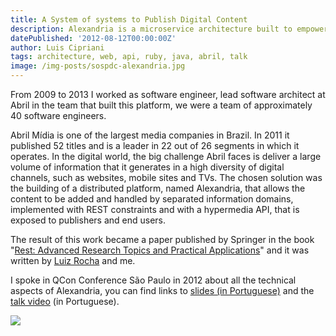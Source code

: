 ```yaml
---
title: A System of systems to Publish Digital Content
description: Alexandria is a microservice architecture built to empower content publishing at Abril, a media company in Brazil.
datePublished: '2012-08-12T00:00:00Z'
author: Luis Cipriani
tags: architecture, web, api, ruby, java, abril, talk
image: /img-posts/sospdc-alexandria.jpg
---
```


From 2009 to 2013 I worked as software engineer, lead software architect at Abril in the team that built this platform, we were a team of approximately 40 software engineers.

Abril Mídia is one of the largest media companies in Brazil. In 2011 it published 52 titles and is a leader in 22 out of 26 segments in which it operates. In the digital world, the big challenge Abril faces is deliver a large volume of information that it generates in a high diversity of digital channels, such as websites, mobile sites and TVs. The chosen solution was the building of a distributed platform, named Alexandria, that allows the content to be added and handled by separated information domains, implemented with REST constraints and with a hypermedia API, that is exposed to publishers and end users.

The result of this work became a paper published by Springer in the book "[Rest: Advanced Research Topics and Practical Applications](http://link.springer.com/chapter/10.1007%2F978-1-4614-9299-3_10 'go to Sringer website')" and it was written by [Luiz Rocha](https://twitter.com/lsdr) and me.

I spoke in QCon Conference São Paulo in 2012 about all the technical aspects of Alexandria, you can find links to [slides (in Portuguese)](https://www.slideshare.net/lfcipriani/como-um-verdadeiro-sistema-rest-funciona-arquitetura-e-performance-na-abril) and the [talk video](https://www.infoq.com/br/presentations/rest-arquitetura-abril) (in Portuguese).

[![](/img-posts/sospdc-slides.jpg)](https://www.slideshare.net/lfcipriani/como-um-verdadeiro-sistema-rest-funciona-arquitetura-e-performance-na-abril 'Open Slideshare')
